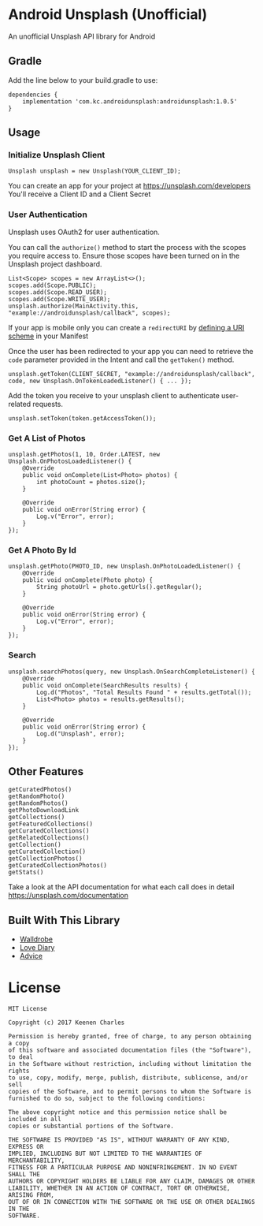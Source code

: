 # Android Unsplash (Unofficial)
An unofficial Unsplash API library for Android

## Gradle
Add the line below to your build.gradle to use:
~~~
dependencies {
    implementation 'com.kc.androidunsplash:androidunsplash:1.0.5'
}
~~~

## Usage

### Initialize Unsplash Client
~~~~~
Unsplash unsplash = new Unsplash(YOUR_CLIENT_ID);
~~~~~
You can create an app for your project at <https://unsplash.com/developers>
You'll receive a Client ID and a Client Secret

### User Authentication
Unsplash uses OAuth2 for user authentication.

You can call the `authorize()` method to start the process with the scopes you require access to. Ensure those scopes have been turned on in the Unsplash project dashboard.

~~~~~
List<Scope> scopes = new ArrayList<>();
scopes.add(Scope.PUBLIC);
scopes.add(Scope.READ_USER);
scopes.add(Scope.WRITE_USER);
unsplash.authorize(MainActivity.this, "example://androidunsplash/callback", scopes);
~~~~~

If your app is mobile only you can create a `redirectURI` by [defining a URI scheme](https://developer.android.com/training/app-links/deep-linking) in your Manifest 

Once the user has been redirected to your app you can need to retrieve the `code` parameter provided in the Intent and call the `getToken()` method.

~~~~~
unsplash.getToken(CLIENT_SECRET, "example://androidunsplash/callback", code, new Unsplash.OnTokenLoadedListener() { ... });
~~~~~

Add the token you receive to your unsplash client to authenticate user-related requests.
~~~~~
unsplash.setToken(token.getAccessToken());
~~~~~

### Get A List of Photos
~~~~~
unsplash.getPhotos(1, 10, Order.LATEST, new Unsplash.OnPhotosLoadedListener() {
    @Override
    public void onComplete(List<Photo> photos) {
        int photoCount = photos.size();
    }

    @Override
    public void onError(String error) {
        Log.v("Error", error);
    }
});
~~~~~

### Get A Photo By Id
~~~~~
unsplash.getPhoto(PHOTO_ID, new Unsplash.OnPhotoLoadedListener() {
    @Override
    public void onComplete(Photo photo) {
        String photoUrl = photo.getUrls().getRegular();
    }

    @Override
    public void onError(String error) {
        Log.v("Error", error);
    }
});
~~~~~

### Search
~~~~~
unsplash.searchPhotos(query, new Unsplash.OnSearchCompleteListener() {
    @Override
    public void onComplete(SearchResults results) {
        Log.d("Photos", "Total Results Found " + results.getTotal());
        List<Photo> photos = results.getResults();
    }

    @Override
    public void onError(String error) {
        Log.d("Unsplash", error);
    }
});
~~~~~

## Other Features
~~~~~
getCuratedPhotos()
getRandomPhoto()
getRandomPhotos()
getPhotoDownloadLink
getCollections()
getFeaturedCollections()
getCuratedCollections()
getRelatedCollections()
getCollection()
getCuratedCollection()
getCollectionPhotos()
getCuratedCollectionPhotos()
getStats()
~~~~~

Take a look at the API documentation for what each call does in detail <https://unsplash.com/documentation>

## Built With This Library
+ [Walldrobe](https://play.google.com/store/apps/details?id=walldrobe.coffecode.com)
+ [Love Diary](https://play.google.com/store/apps/details?id=com.kilic.tweetydiary)
+ [Advice](https://play.google.com/store/apps/details?id=my.sustento.apeaceofadvice)

# License
~~~
MIT License

Copyright (c) 2017 Keenen Charles

Permission is hereby granted, free of charge, to any person obtaining a copy
of this software and associated documentation files (the "Software"), to deal
in the Software without restriction, including without limitation the rights
to use, copy, modify, merge, publish, distribute, sublicense, and/or sell
copies of the Software, and to permit persons to whom the Software is
furnished to do so, subject to the following conditions:

The above copyright notice and this permission notice shall be included in all
copies or substantial portions of the Software.

THE SOFTWARE IS PROVIDED "AS IS", WITHOUT WARRANTY OF ANY KIND, EXPRESS OR
IMPLIED, INCLUDING BUT NOT LIMITED TO THE WARRANTIES OF MERCHANTABILITY,
FITNESS FOR A PARTICULAR PURPOSE AND NONINFRINGEMENT. IN NO EVENT SHALL THE
AUTHORS OR COPYRIGHT HOLDERS BE LIABLE FOR ANY CLAIM, DAMAGES OR OTHER
LIABILITY, WHETHER IN AN ACTION OF CONTRACT, TORT OR OTHERWISE, ARISING FROM,
OUT OF OR IN CONNECTION WITH THE SOFTWARE OR THE USE OR OTHER DEALINGS IN THE
SOFTWARE.

~~~
